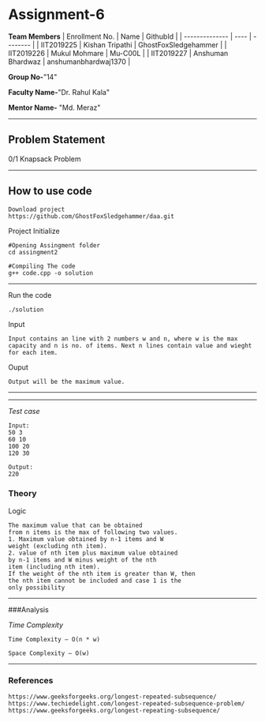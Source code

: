 # Assignment-6

**Team Members**
|   Enrollment No.  |   Name   | GithubId |
|   --------------  |   ----   | -------- |
|    IIT2019225  |   Kishan Tripathi | GhostFoxSledgehammer |
|    IIT2019226  |   Mukul Mohmare | Mu-C00L | 
|    IIT2019227  |   Anshuman Bhardwaz | anshumanbhardwaj1370  |

**Group No-**"14"

**Faculty Name-**"Dr. Rahul Kala"

**Mentor Name-** "Md. Meraz"

---
## Problem Statement
0/1 Knapsack Problem

---
## How to use code
```
Download project
https://github.com/GhostFoxSledgehammer/daa.git
```
Project Initialize 
```
#Opening Assingment folder
cd assingment2

#Compiling The code
g++ code.cpp -o solution
```
---

Run the code
```
./solution
```
Input
```
Input contains an line with 2 numbers w and n, where w is the max capacity and n is no. of items. Next n lines contain value and wieght for each item.
```
Ouput 
```
Output will be the maximum value.
```
---
---
*Test case*
```
Input:
50 3
60 10
100 20
120 30

Output:
220
```
### Theory
Logic
```
The maximum value that can be obtained
from n items is the max of following two values.
1. Maximum value obtained by n-1 items and W
weight (excluding nth item).
2. value of nth item plus maximum value obtained
by n-1 items and W minus weight of the nth
item (including nth item).
If the weight of the nth item is greater than W, then
the nth item cannot be included and case 1 is the
only possibility
```

---
###Analysis

*Time Complexity*
```
Time Complexity – O(n * w)

Space Complexity – O(w)
```

---
### References
```
https://www.geeksforgeeks.org/longest-repeated-subsequence/
https://www.techiedelight.com/longest-repeated-subsequence-problem/
https://www.geeksforgeeks.org/longest-repeating-subsequence/
```